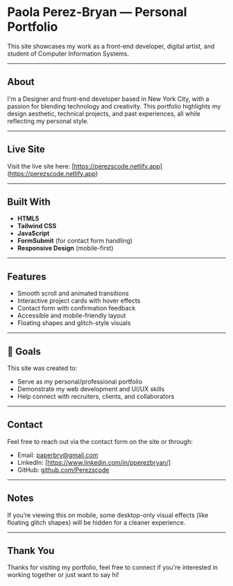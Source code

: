 # Paola Perez-Bryan — Personal Portfolio

This site showcases my work as a front-end developer, digital artist, and student of Computer Information Systems.

---

## About

I'm a Designer and front-end developer based in New York City, with a passion for blending technology and creativity. This portfolio highlights my design aesthetic, technical projects, and past experiences, all while reflecting my personal style.

---

## Live Site

Visit the live site here: [https://perezscode.netlify.app] (https://perezscode.netlify.app)

---

## Built With

- **HTML5**
- **Tailwind CSS**
- **JavaScript**
- **FormSubmit** (for contact form handling)
- **Responsive Design** (mobile-first)

---

## Features

- Smooth scroll and animated transitions
- Interactive project cards with hover effects
- Contact form with confirmation feedback
- Accessible and mobile-friendly layout
- Floating shapes and glitch-style visuals

---

## 🧠 Goals

This site was created to:
- Serve as my personal/professional portfolio
- Demonstrate my web development and UI/UX skills
- Help connect with recruiters, clients, and collaborators

---

## Contact

Feel free to reach out via the contact form on the site or through:
- Email: [paperbry@gmail.com](mailto:paperbry@gmail.com)
- LinkedIn: [https://www.linkedin.com/in/pperezbryan/]
- GitHub: [github.com/Perezscode](https://github.com/Perezscode)

---

## Notes

If you’re viewing this on mobile, some desktop-only visual effects (like floating glitch shapes) will be hidden for a cleaner experience.

---

## Thank You

Thanks for visiting my portfolio, feel free to connect if you're interested in working together or just want to say hi!

